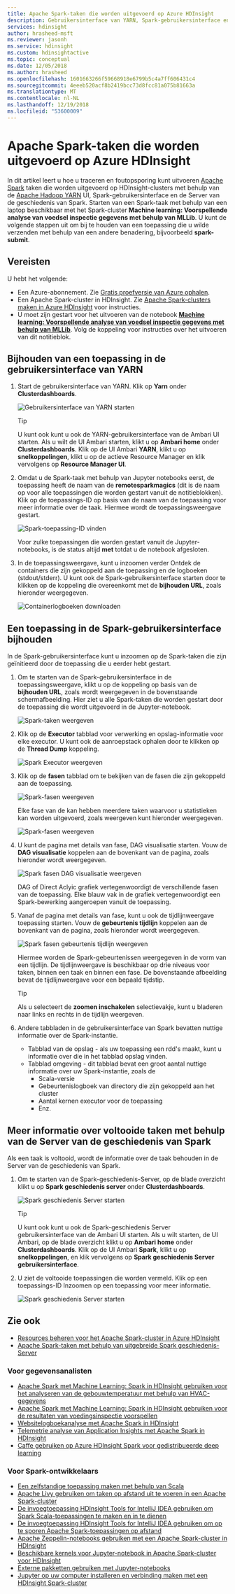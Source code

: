 ```yaml
---
title: Apache Spark-taken die worden uitgevoerd op Azure HDInsight
description: Gebruikersinterface van YARN, Spark-gebruikersinterface en geschiedenis van de Spark-server bij te houden en fouten opsporen in taken die worden uitgevoerd op een Spark-cluster in Azure HDInsight gebruiken
services: hdinsight
author: hrasheed-msft
ms.reviewer: jasonh
ms.service: hdinsight
ms.custom: hdinsightactive
ms.topic: conceptual
ms.date: 12/05/2018
ms.author: hrasheed
ms.openlocfilehash: 1601663266f59668918e6799b5c4a7ff606431c4
ms.sourcegitcommit: 4eeeb520acf8b2419bcc73d8fcc81a075b81663a
ms.translationtype: MT
ms.contentlocale: nl-NL
ms.lasthandoff: 12/19/2018
ms.locfileid: "53600009"
---
```

# <a name="debug-apache-spark-jobs-running-on-azure-hdinsight"></a>Apache Spark-taken die worden uitgevoerd op Azure HDInsight

In dit artikel leert u hoe u traceren en foutopsporing kunt uitvoeren [Apache Spark](https://spark.apache.org/) taken die worden uitgevoerd op HDInsight-clusters met behulp van de [Apache Hadoop YARN](https://hadoop.apache.org/docs/current/hadoop-yarn/hadoop-yarn-site/YARN.html) UI, Spark-gebruikersinterface en de Server van de geschiedenis van Spark. Starten van een Spark-taak met behulp van een laptop beschikbaar met het Spark-cluster **Machine learning: Voorspellende analyse van voedsel inspectie gegevens met behulp van MLLib**. U kunt de volgende stappen uit om bij te houden van een toepassing die u wilde verzenden met behulp van een andere benadering, bijvoorbeeld **spark-submit**.

## <a name="prerequisites"></a>Vereisten
U hebt het volgende:

* Een Azure-abonnement. Zie [Gratis proefversie van Azure ophalen](https://azure.microsoft.com/documentation/videos/get-azure-free-trial-for-testing-hadoop-in-hdinsight/).
* Een Apache Spark-cluster in HDInsight. Zie [Apache Spark-clusters maken in Azure HDInsight](apache-spark-jupyter-spark-sql.md) voor instructies.
* U moet zijn gestart voor het uitvoeren van de notebook  **[Machine learning: Voorspellende analyse van voedsel inspectie gegevens met behulp van MLLib](apache-spark-machine-learning-mllib-ipython.md)**. Volg de koppeling voor instructies over het uitvoeren van dit notitieblok.  

## <a name="track-an-application-in-the-yarn-ui"></a>Bijhouden van een toepassing in de gebruikersinterface van YARN
1. Start de gebruikersinterface van YARN. Klik op **Yarn** onder **Clusterdashboards**.
   
    ![Gebruikersinterface van YARN starten](./media/apache-spark-job-debugging/launch-yarn-ui.png)
   
   > [!TIP]  
   > U kunt ook kunt u ook de YARN-gebruikersinterface van de Ambari UI starten. Als u wilt de UI Ambari starten, klikt u op **Ambari home** onder **Clusterdashboards**. Klik op de UI Ambari **YARN**, klikt u op **snelkoppelingen**, klikt u op de actieve Resource Manager en klik vervolgens op **Resource Manager UI**. 

2. Omdat u de Spark-taak met behulp van Jupyter notebooks eerst, de toepassing heeft de naam van de **remotesparkmagics** (dit is de naam op voor alle toepassingen die worden gestart vanuit de notitieblokken). Klik op de toepassings-ID op basis van de naam van de toepassing voor meer informatie over de taak. Hiermee wordt de toepassingsweergave gestart.
   
    ![Spark-toepassing-ID vinden](./media/apache-spark-job-debugging/find-application-id.png)
   
    Voor zulke toepassingen die worden gestart vanuit de Jupyter-notebooks, is de status altijd **met** totdat u de notebook afgesloten.
3. In de toepassingsweergave, kunt u inzoomen verder Ontdek de containers die zijn gekoppeld aan de toepassing en de logboeken (stdout/stderr). U kunt ook de Spark-gebruikersinterface starten door te klikken op de koppeling die overeenkomt met de **bijhouden URL**, zoals hieronder weergegeven. 
   
    ![Containerlogboeken downloaden](./media/apache-spark-job-debugging/download-container-logs.png)

## <a name="track-an-application-in-the-spark-ui"></a>Een toepassing in de Spark-gebruikersinterface bijhouden
In de Spark-gebruikersinterface kunt u inzoomen op de Spark-taken die zijn geïnitieerd door de toepassing die u eerder hebt gestart.

1. Om te starten van de Spark-gebruikersinterface in de toepassingsweergave, klikt u op de koppeling op basis van de **bijhouden URL**, zoals wordt weergegeven in de bovenstaande schermafbeelding. Hier ziet u alle Spark-taken die worden gestart door de toepassing die wordt uitgevoerd in de Jupyter-notebook.
   
    ![Spark-taken weergeven](./media/apache-spark-job-debugging/view-spark-jobs.png)
2. Klik op de **Executor** tabblad voor verwerking en opslag-informatie voor elke executor. U kunt ook de aanroepstack ophalen door te klikken op de **Thread Dump** koppeling.
   
    ![Spark Executor weergeven](./media/apache-spark-job-debugging/view-spark-executors.png)
3. Klik op de **fasen** tabblad om te bekijken van de fasen die zijn gekoppeld aan de toepassing.
   
    ![Spark-fasen weergeven](./media/apache-spark-job-debugging/view-spark-stages.png)
   
    Elke fase van de kan hebben meerdere taken waarvoor u statistieken kan worden uitgevoerd, zoals weergeven kunt hieronder weergegeven.
   
    ![Spark-fasen weergeven](./media/apache-spark-job-debugging/view-spark-stages-details.png) 
4. U kunt de pagina met details van fase, DAG visualisatie starten. Vouw de **DAG visualisatie** koppelen aan de bovenkant van de pagina, zoals hieronder wordt weergegeven.
   
    ![Spark fasen DAG visualisatie weergeven](./media/apache-spark-job-debugging/view-spark-stages-dag-visualization.png)
   
    DAG of Direct Aclyic grafiek vertegenwoordigt de verschillende fasen van de toepassing. Elke blauw vak in de grafiek vertegenwoordigt een Spark-bewerking aangeroepen vanuit de toepassing.
5. Vanaf de pagina met details van fase, kunt u ook de tijdlijnweergave toepassing starten. Vouw de **gebeurtenis tijdlijn** koppelen aan de bovenkant van de pagina, zoals hieronder wordt weergegeven.
   
    ![Spark fasen gebeurtenis tijdlijn weergeven](./media/apache-spark-job-debugging/view-spark-stages-event-timeline.png)
   
    Hiermee worden de Spark-gebeurtenissen weergegeven in de vorm van een tijdlijn. De tijdlijnweergave is beschikbaar op drie niveaus voor taken, binnen een taak en binnen een fase. De bovenstaande afbeelding bevat de tijdlijnweergave voor een bepaald tijdstip.
   
   > [!TIP]  
   > Als u selecteert de **zoomen inschakelen** selectievakje, kunt u bladeren naar links en rechts in de tijdlijn weergeven.

6. Andere tabbladen in de gebruikersinterface van Spark bevatten nuttige informatie over de Spark-instantie.
   
   * Tabblad van de opslag - als uw toepassing een rdd's maakt, kunt u informatie over die in het tabblad opslag vinden.
   * Tabblad omgeving - dit tabblad bevat een groot aantal nuttige informatie over uw Spark-instantie, zoals de 
     * Scala-versie
     * Gebeurtenislogboek van directory die zijn gekoppeld aan het cluster
     * Aantal kernen executor voor de toepassing
     * Enz.

## <a name="find-information-about-completed-jobs-using-the-spark-history-server"></a>Meer informatie over voltooide taken met behulp van de Server van de geschiedenis van Spark
Als een taak is voltooid, wordt de informatie over de taak behouden in de Server van de geschiedenis van Spark.

1. Om te starten van de Spark-geschiedenis-Server, op de blade overzicht klikt u op **Spark geschiedenis server** onder **Clusterdashboards**.
   
    ![Spark geschiedenis Server starten](./media/apache-spark-job-debugging/launch-spark-history-server.png)
   
   > [!TIP]  
   > U kunt ook kunt u ook de Spark-geschiedenis Server gebruikersinterface van de Ambari UI starten. Als u wilt starten, de UI Ambari, op de blade overzicht klikt u op **Ambari home** onder **Clusterdashboards**. Klik op de UI Ambari **Spark**, klikt u op **snelkoppelingen**, en klik vervolgens op **Spark geschiedenis Server gebruikersinterface**.

2. U ziet de voltooide toepassingen die worden vermeld. Klik op een toepassings-ID Inzoomen op een toepassing voor meer informatie.
   
    ![Spark geschiedenis Server starten](./media/apache-spark-job-debugging/view-completed-applications.png)

## <a name="see-also"></a>Zie ook
*  [Resources beheren voor het Apache Spark-cluster in Azure HDInsight](apache-spark-resource-manager.md)
*  [Apache Spark-taken met behulp van uitgebreide Spark geschiedenis-Server](apache-azure-spark-history-server.md)

### <a name="for-data-analysts"></a>Voor gegevensanalisten

* [Apache Spark met Machine Learning: Spark in HDInsight gebruiken voor het analyseren van de gebouwtemperatuur met behulp van HVAC-gegevens](apache-spark-ipython-notebook-machine-learning.md)
* [Apache Spark met Machine Learning: Spark in HDInsight gebruiken voor de resultaten van voedingsinspectie voorspellen](apache-spark-machine-learning-mllib-ipython.md)
* [Websitelogboekanalyse met Apache Spark in HDInsight](apache-spark-custom-library-website-log-analysis.md)
* [Telemetrie analyse van Application Insights met Apache Spark in HDInsight](apache-spark-analyze-application-insight-logs.md)
* [Caffe gebruiken op Azure HDInsight Spark voor gedistribueerde deep learning](apache-spark-deep-learning-caffe.md)

### <a name="for-spark-developers"></a>Voor Spark-ontwikkelaars

* [Een zelfstandige toepassing maken met behulp van Scala](apache-spark-create-standalone-application.md)
* [Apache Livy gebruiken om taken op afstand uit te voeren in een Apache Spark-cluster](apache-spark-livy-rest-interface.md)
* [De invoegtoepassing HDInsight Tools for IntelliJ IDEA gebruiken om Spark Scala-toepassingen te maken en in te dienen](apache-spark-intellij-tool-plugin.md)
* [De invoegtoepassing HDInsight Tools for IntelliJ IDEA gebruiken om op te sporen Apache Spark-toepassingen op afstand](apache-spark-intellij-tool-plugin-debug-jobs-remotely.md)
* [Apache Zeppelin-notebooks gebruiken met een Apache Spark-cluster in HDInsight](apache-spark-zeppelin-notebook.md)
* [Beschikbare kernels voor Jupyter-notebook in Apache Spark-cluster voor HDInsight](apache-spark-jupyter-notebook-kernels.md)
* [Externe pakketten gebruiken met Jupyter-notebooks](apache-spark-jupyter-notebook-use-external-packages.md)
* [Jupyter op uw computer installeren en verbinding maken met een HDInsight Spark-cluster](apache-spark-jupyter-notebook-install-locally.md)
